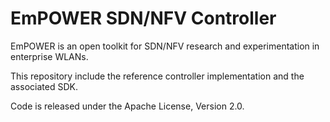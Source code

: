 EmPOWER SDN/NFV Controller 
==========================

EmPOWER is an open toolkit for SDN/NFV research and experimentation in 
enterprise WLANs.

This repository include the reference controller implementation and the 
associated SDK.

Code is released under the Apache License, Version 2.0.

